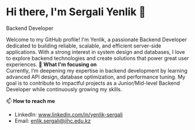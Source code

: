 # Hi there, I'm Sergali Yenlik 👋  
Backend Developer   

Welcome to my GitHub profile! I'm Yenlik, a passionate Backend Developer dedicated to building reliable, scalable, and efficient server-side applications. With a strong interest in system design and databases, I love to explore backend technologies and create solutions that power great user experiences.
🌱 **What I'm focusing on**  
Currently, I’m deepening my expertise in backend development by learning advanced API design, database optimization, and performance tuning. 
My goal is to contribute to impactful projects as a Junior/Mid-level Backend Developer while continuously growing my skills.


📫 **How to reach me**  
- LinkedIn: www.linkedin.com/in/yenlik-sergali
- Email: enlik.sergali@jihc.edu.kz 

